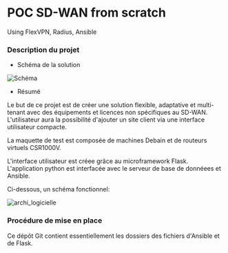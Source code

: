 # POC SD-WAN from scratch
Using FlexVPN, Radius, Ansible 


### Description du projet

* Schéma de la solution

![Schéma](https://user-images.githubusercontent.com/29097026/64271096-04ae5780-cf3d-11e9-9cdb-3c7e4a76f128.png)

* Résumé

Le but de ce projet est de créer une solution flexible, adaptative et multi-tenant avec des équipements et licences non spécifiques au SD-WAN. L'utilisateur aura la possibilité d'ajouter un site client via une interface utilisateur compacte. 

La maquette de test est composée de machines Debain et de routeurs virtuels CSR1000V.

L'interface utilisateur est créee grâce au microframework Flask. L'application python est interfacée avec le serveur de base de donnéees et Ansible.

Ci-dessous, un schéma fonctionnel:

![archi_logicielle](https://user-images.githubusercontent.com/29097026/64271869-6f13c780-cf3e-11e9-8a7c-17bbeff2d45b.png)


### Procédure de mise en place

Ce dépôt Git contient essentiellement les dossiers des fichiers d'Ansible et de Flask.


